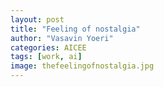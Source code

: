 ```yaml
---
layout: post
title: "Feeling of nostalgia"
author: "Vasavin Yoeri"
categories: AICEE
tags: [work, ai]
image: thefeelingofnostalgia.jpg
---
```

